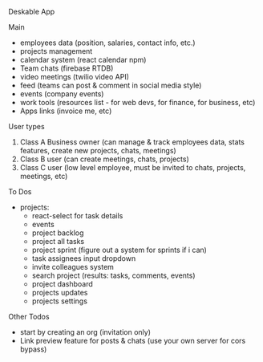 Deskable App

Main
- employees data (position, salaries, contact info, etc.)
- projects management 
- calendar system (react calendar npm)
- Team chats (firebase RTDB)
- video meetings (twilio video API)
- feed (teams can post & comment in social media style)
- events (company events) 
- work tools (resources list - for web devs, for finance, for business, etc)
- Apps links (invoice me, etc)

User types
1. Class A Business owner (can manage & track employees data, stats features, create new projects, chats, meetings)
2. Class B user (can create meetings, chats, projects)
3. Class C user (low level employee, must be invited to chats, projects, meetings, etc)


To Dos
- projects:
  - react-select for task details
  - events
  - project backlog
  - project all tasks
  - project sprint (figure out a system for sprints if i can)
  - task assignees input dropdown
  - invite colleagues system
  - search project (results: tasks, comments, events)
  - project dashboard
  - projects updates
  - projects settings

Other Todos
- start by creating an org (invitation only)
- Link preview feature for posts & chats (use your own server for cors bypass)

